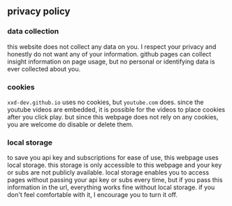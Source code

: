 <body>
<h2>privacy policy</h2>
<h3>data collection</h3>
<p>this website does not collect any data on you. I respect your privacy and honestly do not want any of your information. github pages can collect insight information on page usage, but no personal or identifying data is ever collected about you.</p>

<h3>cookies</h3>
<p><code>xxd-dev.github.io</code> uses no cookies, but <code>youtube.com</code> does. since the youtube videos are embedded, it is possible for the videos to place cookies after you click play. but since this webpage does not rely on any cookies, you are welcome do disable or delete them.</p>

<h3>local storage</h3>
<p>to save you api key and subscriptions for ease of use, this webpage uses local storage. this storage is only accessible to this webpage and your key or subs are not publicly available. local storage enables you to access pages without passing your api key or subs every time, but if you pass this information in the url, everything works fine without local storage. if you don't feel comfortable with it, I encourage you to turn it off.</p>
</body>